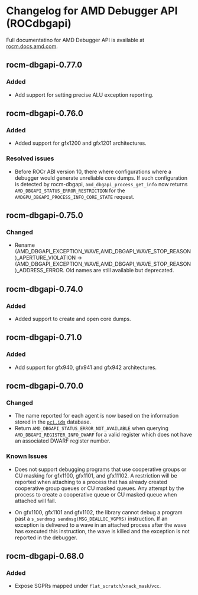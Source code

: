 # Changelog for AMD Debugger API (ROCdbgapi)

Full documentatino for AMD Debugger API is available at
[rocm.docs.amd.com](https://rocm.docs.amd.com/projects/ROCdbgapi/en/latest/index.html).

## rocm-dbgapi-0.77.0
### Added
- Add support for setting precise ALU exception reporting.

## rocm-dbgapi-0.76.0
### Added
- Added support for gfx1200 and gfx1201 architectures.

### Resolved issues
- Before ROCr ABI version 10, there where configurations where a debugger
  would generate unreliable core dumps.  If such configuration is detected
  by rocm-dbgapi, `amd_dbgapi_process_get_info` now returns
  `AMD_DBGAPI_STATUS_ERROR_RESTRICTION` for the
  `AMDGPU_DBGAPI_PROCESS_INFO_CORE_STATE` request.

## rocm-dbgapi-0.75.0
### Changed
- Rename (AMD_DBGAPI_EXCEPTION_WAVE,AMD_DBGAPI_WAVE_STOP_REASON)_APERTURE_VIOLATION
  -> (AMD_DBGAPI_EXCEPTION_WAVE,AMD_DBGAPI_WAVE_STOP_REASON)_ADDRESS_ERROR.
  Old names are still available but deprecated.

## rocm-dbgapi-0.74.0
### Added
- Added support to create and open core dumps.

## rocm-dbgapi-0.71.0
### Added
- Add support for gfx940, gfx941 and gfx942 architectures.

## rocm-dbgapi-0.70.0
### Changed
- The name reported for each agent is now based on the information stored
  in the [`pci.ids`](https://pci-ids.ucw.cz/) database.
- Return `AMD_DBGAPI_STATUS_ERROR_NOT_AVAILABLE` when querying
  `AMD_DBGAPI_REGISTER_INFO_DWARF` for a valid register which does not have
  an associated DWARF register number.

### Known Issues
- Does not support debugging programs that use cooperative groups or CU masking
  for gfx1100, gfx1101, and gfx11102.  A restriction will be reported when
  attaching to a process that has already created cooperative group queues or
  CU masked queues.  Any attempt by the process to create a cooperative queue
  or CU masked queue when attached will fail.

- On gfx1100, gfx1101 and gfx1102, the library cannot debug a program past a
  `s_sendmsg sendmsg(MSG_DEALLOC_VGPRS)` instruction.  If an exception is
  delivered to a wave in an attached process after the wave has executed this
  instruction, the wave is killed and the exception is not reported in the
  debugger.

## rocm-dbgapi-0.68.0
### Added
- Expose SGPRs mapped under `flat_scratch`/`xnack_mask`/`vcc`.
